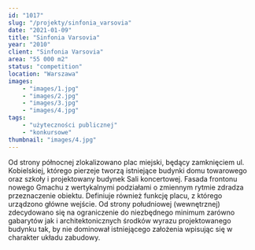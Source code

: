 ```yaml
---
id: "1017"
slug: "/projekty/sinfonia_varsovia"
date: "2021-01-09"
title: "Sinfonia Varsovia"
year: "2010"
client: "Sinfonia Varsovia"
area: "55 000 m2"
status: "competition"
location: "Warszawa"
images: 
    - "images/1.jpg"
    - "images/2.jpg"
    - "images/3.jpg"
    - "images/4.jpg"    
tags: 
    - "użyteczności publicznej"
    - "konkursowe"
thumbnail: "images/4.jpg"
---
```

Od strony północnej zlokalizowano plac miejski, będący zamknięciem ul. Kobielskiej, którego pierzeje tworzą istniejące budynki domu towarowego oraz szkoły i&nbsp;projektowany budynek Sali koncertowej. Fasada frontonu nowego Gmachu z&nbsp;wertykalnymi podziałami o&nbsp;zmiennym rytmie zdradza przeznaczenie obiektu. Definiuje również funkcję placu, z&nbsp;którego urządzono główne wejście. Od strony południowej (wewnętrznej) zdecydowano się na ograniczenie do niezbędnego minimum zarówno gabarytów jak i&nbsp;architektonicznych środków wyrazu projektowanego budynku tak, by nie dominował istniejącego założenia wpisując się w charakter układu zabudowy.
